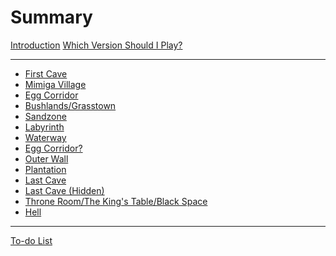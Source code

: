 # Summary

[Introduction](./introduction.md)
[Which Version Should I Play?](./whichver.md)

---

- [First Cave](./first_cave.md)
- [Mimiga Village]()
- [Egg Corridor]()
- [Bushlands/Grasstown]()
- [Sandzone]()
- [Labyrinth]()
- [Waterway]()
- [Egg Corridor?]()
- [Outer Wall]()
- [Plantation]()
- [Last Cave]()
- [Last Cave (Hidden)]()
- [Throne Room/The King's Table/Black Space]()
- [Hell]()

---

[To-do List](./todo.md)
